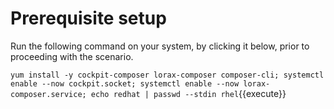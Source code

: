 # Prerequisite setup
Run the following command on your system, by clicking it below, prior to proceeding with the scenario.

`yum install -y cockpit-composer lorax-composer composer-cli; systemctl enable --now cockpit.socket; systemctl enable --now lorax-composer.service; echo redhat | passwd --stdin rhel`{{execute}}